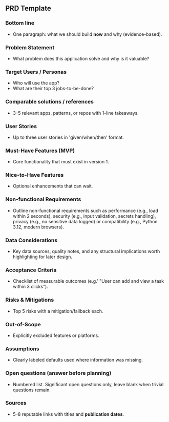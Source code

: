 ## PRD Template

### Bottom line

* One paragraph: what we should build **now** and why (evidence-based).

### Problem Statement

* What problem does this application solve and why is it valuable?

### Target Users / Personas

* Who will use the app?
* What are their top 3 jobs-to-be-done?

### Comparable solutions / references

* 3–5 relevant apps, patterns, or repos with 1-line takeaways.

### User Stories

* Up to three user stories in 'given/when/then' format. 

### Must-Have Features (MVP)

* Core functionality that must exist in version 1. 

### Nice-to-Have Features

* Optional enhancements that can wait. 

### Non-functional Requirements

* Outline non-functional requirements such as performance (e.g., load within 2 seconds), security (e.g., input validation, secrets handling), privacy (e.g., no sensitive data logged) or compatibility (e.g., Python 3.12, modern browsers).

### Data Considerations

* Key data sources, quality notes, and any structural implications worth highlighting for later design.

### Acceptance Criteria

* Checklist of measurable outcomes (e.g.' "User can add and view a task within 3 clicks").

### Risks & Mitigations

* Top 5 risks with a mitigation/fallback each. 

### Out-of-Scope

* Explicitly excluded features or platforms. 

### Assumptions

* Clearly labeled defaults used where information was missing.

### Open questions (answer before planning)

* Numbered list. Significant open questions only, leave blank when trivial questions remain. 

### Sources

* 5–8 reputable links with titles and **publication dates**.